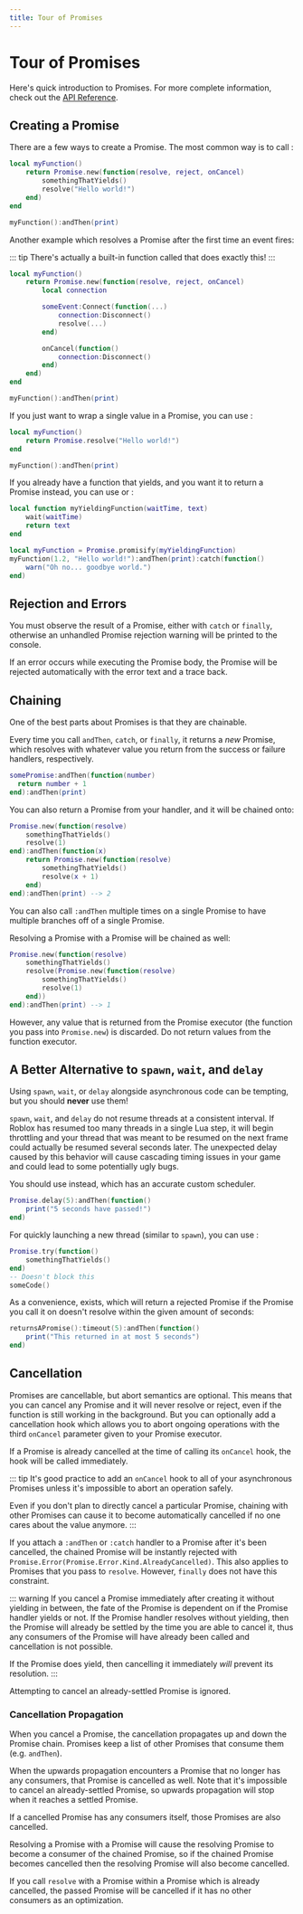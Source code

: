 ```yaml
---
title: Tour of Promises
---
```


# Tour of Promises

Here's quick introduction to Promises. For more complete information, check out the [API Reference](/lib).

## Creating a Promise

There are a few ways to create a Promise. The most common way is to call <ApiLink to="Promise.new" />:

```lua
local myFunction()
	return Promise.new(function(resolve, reject, onCancel)
		somethingThatYields()
		resolve("Hello world!")
	end)
end

myFunction():andThen(print)
```

Another example which resolves a Promise after the first time an event fires:

::: tip
There's actually a built-in function called <ApiLink to="Promise.fromEvent" /> that does exactly this!
:::

```lua
local myFunction()
	return Promise.new(function(resolve, reject, onCancel)
		local connection

		someEvent:Connect(function(...)
			connection:Disconnect()
			resolve(...)
		end)

		onCancel(function()
			connection:Disconnect()
		end)
	end)
end

myFunction():andThen(print)
```

If you just want to wrap a single value in a Promise, you can use <ApiLink to="Promise.resolve" />:

```lua
local myFunction()
	return Promise.resolve("Hello world!")
end

myFunction():andThen(print)
```

If you already have a function that yields, and you want it to return a Promise instead, you can use <ApiLink to="Promise.promisify" /> or <ApiLink to="Promise.try" />:

```lua
local function myYieldingFunction(waitTime, text)
	wait(waitTime)
	return text
end

local myFunction = Promise.promisify(myYieldingFunction)
myFunction(1.2, "Hello world!"):andThen(print):catch(function()
	warn("Oh no... goodbye world.")
end)
```

## Rejection and Errors

You must observe the result of a Promise, either with `catch` or `finally`, otherwise an unhandled Promise rejection warning will be printed to the console.

If an error occurs while executing the Promise body, the Promise will be rejected automatically with the error text and a trace back.

## Chaining

One of the best parts about Promises is that they are chainable.

Every time you call `andThen`, `catch`, or `finally`, it returns a *new* Promise, which resolves with whatever value you return from the success or failure handlers, respectively.

```lua
somePromise:andThen(function(number)
  return number + 1
end):andThen(print)
```

You can also return a Promise from your handler, and it will be chained onto:

```lua
Promise.new(function(resolve)
	somethingThatYields()
	resolve(1)
end):andThen(function(x)
	return Promise.new(function(resolve)
		somethingThatYields()
		resolve(x + 1)
	end)
end):andThen(print) --> 2
```

You can also call `:andThen` multiple times on a single Promise to have multiple branches off of a single Promise.

Resolving a Promise with a Promise will be chained as well:
```lua
Promise.new(function(resolve)
	somethingThatYields()
	resolve(Promise.new(function(resolve)
		somethingThatYields()
		resolve(1)
	end))
end):andThen(print) --> 1
```

However, any value that is returned from the Promise executor (the function you pass into `Promise.new`) is discarded. Do not return values from the function executor.

## A Better Alternative to `spawn`, `wait`, and `delay`

Using `spawn`, `wait`, or `delay` alongside asynchronous code can be tempting, but you should **never** use them!

`spawn`, `wait`, and `delay` do not resume threads at a consistent interval. If Roblox has resumed too many threads in a single Lua step, it will begin throttling and your thread that was meant to be resumed on the next frame could actually be resumed several seconds later. The unexpected delay caused by this behavior will cause cascading timing issues in your game and could lead to some potentially ugly bugs.

You should use <ApiLink to="Promise.delay" /> instead, which has an accurate custom scheduler.

```lua
Promise.delay(5):andThen(function()
	print("5 seconds have passed!")
end)
```

For quickly launching a new thread (similar to `spawn`), you can use <ApiLink to="Promise.try" />:

```lua
Promise.try(function()
	somethingThatYields()
end)
-- Doesn't block this
someCode()
```

As a convenience, <ApiLink to="Promise.timeout" /> exists, which will return a rejected Promise if the Promise you call it on doesn't resolve within the given amount of seconds:

```lua
returnsAPromise():timeout(5):andThen(function()
	print("This returned in at most 5 seconds")
end)
```

## Cancellation
Promises are cancellable, but abort semantics are optional. This means that you can cancel any Promise and it will never resolve or reject, even if the function is still working in the background. But you can optionally add a cancellation hook which allows you to abort ongoing operations with the third `onCancel` parameter given to your Promise executor.

If a Promise is already cancelled at the time of calling its `onCancel` hook, the hook will be called immediately.

::: tip
It's good practice to add an `onCancel` hook to all of your asynchronous Promises unless it's impossible to abort an operation safely.

Even if you don't plan to directly cancel a particular Promise, chaining with other Promises can cause it to become automatically cancelled if no one cares about the value anymore.
:::

If you attach a `:andThen` or `:catch` handler to a Promise after it's been cancelled, the chained Promise will be instantly rejected with `Promise.Error(Promise.Error.Kind.AlreadyCancelled)`. This also applies to Promises that you pass to `resolve`. However, `finally` does not have this constraint.

::: warning
If you cancel a Promise immediately after creating it without yielding in between, the fate of the Promise is dependent on if the Promise handler yields or not. If the Promise handler resolves without yielding, then the Promise will already be settled by the time you are able to cancel it, thus any consumers of the Promise will have already been called and cancellation is not possible.

If the Promise does yield, then cancelling it immediately *will* prevent its resolution.
:::

Attempting to cancel an already-settled Promise is ignored.

### Cancellation Propagation
When you cancel a Promise, the cancellation propagates up and down the Promise chain. Promises keep a list of other Promises that consume them (e.g. `andThen`).

When the upwards propagation encounters a Promise that no longer has any consumers, that Promise is cancelled as well. Note that it's impossible to cancel an already-settled Promise, so upwards propagation will stop when it reaches a settled Promise.

If a cancelled Promise has any consumers itself, those Promises are also cancelled.

Resolving a Promise with a Promise will cause the resolving Promise to become a consumer of the chained Promise, so if the chained Promise becomes cancelled then the resolving Promise will also become cancelled.

If you call `resolve` with a Promise within a Promise which is already cancelled, the passed Promise will be cancelled if it has no other consumers as an optimization.